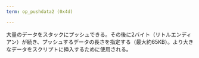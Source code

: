 ```yaml
---
term: op_pushdata2 (0x4d)

---
```

大量のデータをスタックにプッシュできる。その後に2バイト（リトルエンディアン）が続き、プッシュするデータの長さを指定する（最大約65KB）。より大きなデータをスクリプトに挿入するために使用される。